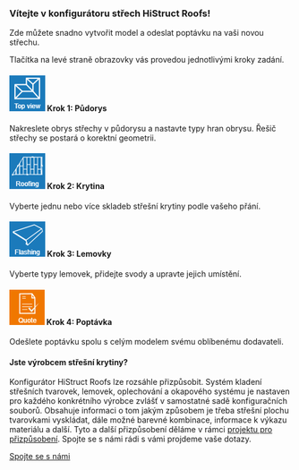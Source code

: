 
### Vítejte v konfigurátoru střech HiStruct Roofs!

Zde můžete snadno vytvořit model a odeslat poptávku na vaši novou střechu.

Tlačítka na levé straně obrazovky vás provedou jednotlivými kroky zadání. 

#### ![roofTopViewIcon](img/roofTopViewIcon-en.png) Krok 1: Půdorys

Nakreslete obrys střechy v půdorysu a nastavte typy hran obrysu. Řešič střechy se postará o korektní geometrii.

#### ![roofingIcon](img/roofingIcon-en.png) Krok 2: Krytina

Vyberte jednu nebo více skladeb střešní krytiny podle vašeho přání.

#### ![flashingIcon](img/flashingIcon-en.png) Krok 3: Lemovky

Vyberte typy lemovek, přidejte svody a upravte jejich umístění.

#### ![drawingsIcon](img/getQuoteIcon-en.png) Krok 4: Poptávka


Odešlete poptávku spolu s celým modelem svému oblíbenému dodavateli.

#### Jste výrobcem střešní krytiny?

Konfigurátor HiStruct Roofs lze rozsáhle přizpůsobit. Systém kladení střešních tvarovek, lemovek, oplechování a okapového systému je nastaven pro každého konkrétního výrobce zvlášť v samostatné sadě konfiguračních souborů. Obsahuje informaci o tom jakým způsobem je třeba střešní plochu tvarovkami vyskládat, dále možné barevné kombinace, informace k výkazu materiálu a další. Tyto a další přizpůsobení děláme v rámci [projektu pro přizpůsobení](customisationProject.md).
Spojte se s námi rádi s vámi projdeme vaše dotazy.

[Spojte se s námi](https://www.histruct.com/company/contact-us)
